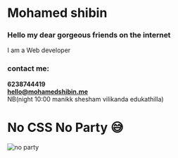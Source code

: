 # Mohamed shibin <br>
### Hello my dear gorgeous friends on the internet
I am a Web developer <br>
### contact me:
**6238744419** <br>
**hello@mohamedshibin.me** <br>
NB(night 10:00 manikk shesham vilikanda edukathilla)

# No CSS No Party 😅
![no party](https://media.giphy.com/media/ibGFpMv1Uoais/giphy.gif)

